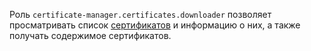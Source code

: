 Роль `certificate-manager.certificates.downloader` позволяет просматривать список [сертификатов](../../../certificate-manager/concepts/index.md#types) и информацию о них, а также получать содержимое сертификатов.
